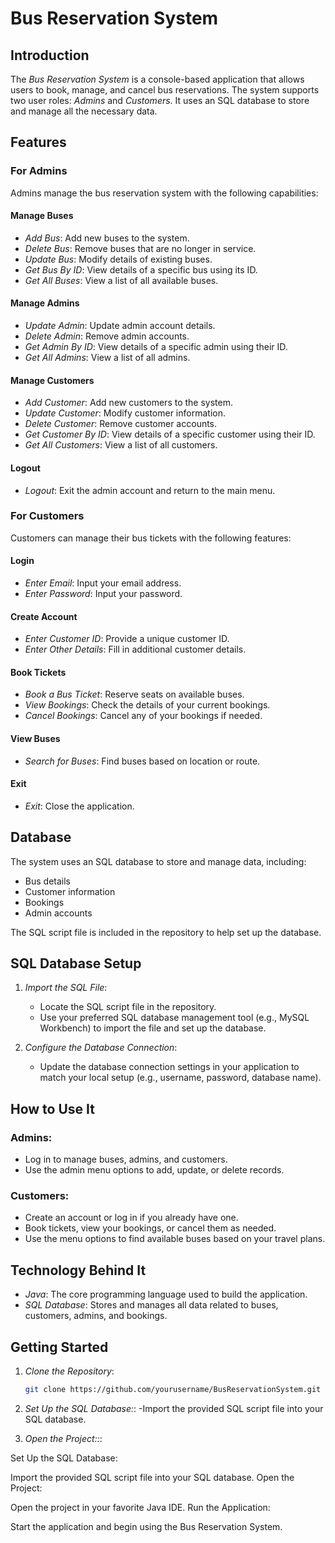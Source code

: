 # Bus Reservation System

## Introduction
The *Bus Reservation System* is a console-based application that allows users to book, manage, and cancel bus reservations. The system supports two user roles: *Admins* and *Customers*. It uses an SQL database to store and manage all the necessary data.

## Features

### For Admins
Admins manage the bus reservation system with the following capabilities:

#### Manage Buses
- *Add Bus*: Add new buses to the system.
- *Delete Bus*: Remove buses that are no longer in service.
- *Update Bus*: Modify details of existing buses.
- *Get Bus By ID*: View details of a specific bus using its ID.
- *Get All Buses*: View a list of all available buses.

#### Manage Admins
- *Update Admin*: Update admin account details.
- *Delete Admin*: Remove admin accounts.
- *Get Admin By ID*: View details of a specific admin using their ID.
- *Get All Admins*: View a list of all admins.

#### Manage Customers
- *Add Customer*: Add new customers to the system.
- *Update Customer*: Modify customer information.
- *Delete Customer*: Remove customer accounts.
- *Get Customer By ID*: View details of a specific customer using their ID.
- *Get All Customers*: View a list of all customers.

#### Logout
- *Logout*: Exit the admin account and return to the main menu.

### For Customers
Customers can manage their bus tickets with the following features:

#### Login
- *Enter Email*: Input your email address.
- *Enter Password*: Input your password.

#### Create Account
- *Enter Customer ID*: Provide a unique customer ID.
- *Enter Other Details*: Fill in additional customer details.

#### Book Tickets
- *Book a Bus Ticket*: Reserve seats on available buses.
- *View Bookings*: Check the details of your current bookings.
- *Cancel Bookings*: Cancel any of your bookings if needed.

#### View Buses
- *Search for Buses*: Find buses based on location or route.

#### Exit
- *Exit*: Close the application.

## Database
The system uses an SQL database to store and manage data, including:
- Bus details
- Customer information
- Bookings
- Admin accounts

The SQL script file is included in the repository to help set up the database.

## SQL Database Setup

1. *Import the SQL File*:
   - Locate the SQL script file in the repository.
   - Use your preferred SQL database management tool (e.g., MySQL Workbench) to import the file and set up the database.

2. *Configure the Database Connection*:
   - Update the database connection settings in your application to match your local setup (e.g., username, password, database name).

## How to Use It

### Admins:
- Log in to manage buses, admins, and customers.
- Use the admin menu options to add, update, or delete records.

### Customers:
- Create an account or log in if you already have one.
- Book tickets, view your bookings, or cancel them as needed.
- Use the menu options to find available buses based on your travel plans.

## Technology Behind It
- *Java*: The core programming language used to build the application.
- *SQL Database*: Stores and manages all data related to buses, customers, admins, and bookings.

## Getting Started

1. *Clone the Repository*:
   ```bash
   git clone https://github.com/yourusername/BusReservationSystem.git
2. *Set Up the SQL Database:*:
-Import the provided SQL script file into your SQL database.

3. *Open the Project::*:

Set Up the SQL Database:

Import the provided SQL script file into your SQL database.
Open the Project:

Open the project in your favorite Java IDE.
Run the Application:

Start the application and begin using the Bus Reservation System.
